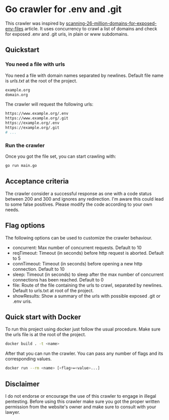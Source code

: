 # Go crawler for .env and .git

This crawler was inspired by [scanning-26-million-domains-for-exposed-env-files](https://hackernoon.com/scanning-26-million-domains-for-exposed-env-files) article. It uses concurrency to crawl a list of domains and check for exposed .env and .git uris, in plain or www subdomains.

## Quickstart

### You need a file with urls

You need a file with domain names separated by newlines. Default file name is *urls.txt* at the root of the project.

```bash
example.org
domain.org
 ```
 
 The crawler will request the following urls:
 
 ```bash
https://www.example.org/.env
https://www.example.org/.git
https://example.org/.env
https://example.org/.git
# ...
 ```

 ### Run the crawler

 Once you got the file set, you can start crawling with:

 ```bash
go run main.go
 ```
 
 ## Acceptance criteria
 
 The crawler consider a successful response as one with a code status between 200 and 300 and ignores any redirection. I'm aware this could lead to some false positives. Please modify the code according to your own needs.
 
 ## Flag options
 
 The following options can be used to customize the crawler behaviour.
 
 - concurrent: Max number of concurrent requests. Default to 10
 - reqTimeout: Timeout (in seconds) before http request is aborted. Default to 5
 - connTimeout: Timeout (in seconds) before opening a new http connection. Default to 10
 - sleep: Timeout (in seconds) to sleep after the max number of concurrent connections has been reached. Default to 0
 - file: Route of the file containing the urls to crawl, separated by newlines. Default to urls.txt at root of the project.
 - showResults: Show a summary of the urls with possible exposed .git or .env uris.

 ## Quick start with Docker

 To run this project using docker just follow the usual procedure. Make sure the urls file is at the root of the project.

 ```bash
 docker build . -t <name>
 ``` 

 After that you can run the crawler. You can pass any number of flags and its corresponding values.

 ```bash
 docker run --rm <name> [<flag>=<value>...]
 ``` 

 ## Disclaimer
 
 I do not endorse or encourage the use of this crawler to engage in illegal pentesting. Before using this crawler make sure you got the proper written permission from the website's owner and make sure to consult with your lawyer.
